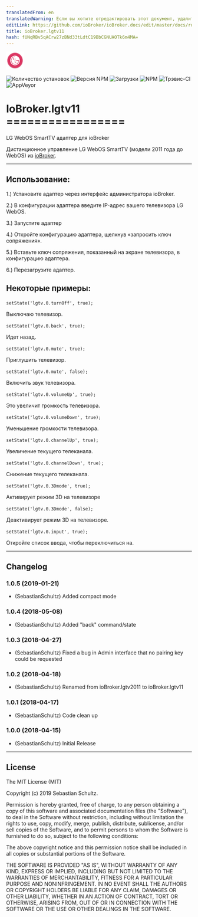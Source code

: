 ```yaml
---
translatedFrom: en
translatedWarning: Если вы хотите отредактировать этот документ, удалите поле «translationFrom», в противном случае этот документ будет снова автоматически переведен
editLink: https://github.com/ioBroker/ioBroker.docs/edit/master/docs/ru/adapterref/iobroker.lgtv11/README.md
title: ioBroker.lgtv11
hash: fUNqRBv5qACrw27zBNd33tLdtC19BbCGNUAOTk6m4MA=
---
```

![логотип](../../../en/adapterref/iobroker.lgtv11/admin/lgtv2011.png)

![Количество установок](http://iobroker.live/badges/lgtv11-stable.svg)
![Версия NPM](http://img.shields.io/npm/v/iobroker.lgtv11.svg)
![Загрузки](https://img.shields.io/npm/dm/iobroker.lgtv11.svg)
![NPM](https://nodei.co/npm/iobroker.lgtv11.png?downloads=true)
![Трэвис-CI](https://travis-ci.org/SebastianSchultz/ioBroker.lgtv11.svg?branch=master)
![AppVeyor](https://ci.appveyor.com/api/projects/status/fwlpfd33mafbivcm/branch/master?svg=true)

# IoBroker.lgtv11 =================
LG WebOS SmartTV адаптер для ioBroker

Дистанционное управление LG WebOS SmartTV (модели 2011 года до WebOS) из [ioBroker](https://www.iobroker.net).

---

## Использование:
1.) Установите адаптер через интерфейс администратора ioBroker.

2.) В конфигурации адаптера введите IP-адрес вашего телевизора LG WebOS.

3.) Запустите адаптер

4.) Откройте конфигурацию адаптера, щелкнув «запросить ключ сопряжения».

5.) Вставьте ключ сопряжения, показанный на экране телевизора, в конфигурацию адаптера.

6.) Перезагрузите адаптер.

## Некоторые примеры:
```setState('lgtv.0.turnOff', true);```

Выключаю телевизор.

```setState('lgtv.0.back', true);```

Идет назад.

```setState('lgtv.0.mute', true);```

Приглушить телевизор.

```setState('lgtv.0.mute', false);```

Включить звук телевизора.

```setState('lgtv.0.volumeUp', true);```

Это увеличит громкость телевизора.

```setState('lgtv.0.volumeDown', true);```

Уменьшение громкости телевизора.

```setState('lgtv.0.channelUp', true);```

Увеличение текущего телеканала.

```setState('lgtv.0.channelDown', true);```

Снижение текущего телеканала.

```setState('lgtv.0.3Dmode', true);```

Активирует режим 3D на телевизоре

```setState('lgtv.0.3Dmode', false);```

Деактивирует режим 3D на телевизоре.

```setState('lgtv.0.input', true);```

Откройте список ввода, чтобы переключиться на.

---

## Changelog

### 1.0.5 (2019-01-21)
* (SebastianSchultz) Added compact mode

### 1.0.4 (2018-05-08)
* (SebastianSchultz) Added "back" command/state

### 1.0.3 (2018-04-27)
* (SebastianSchultz) Fixed a bug in Admin interface that no pairing key could be requested

### 1.0.2 (2018-04-18)
* (SebastianSchultz) Renamed from ioBroker.lgtv2011 to ioBroker.lgtv11

### 1.0.1 (2018-04-17)
* (SebastianSchultz) Code clean up

### 1.0.0 (2018-04-15)
* (SebastianSchultz) Initial Release


---

## License

The MIT License (MIT)

Copyright (c) 2019 Sebastian Schultz.

Permission is hereby granted, free of charge, to any person obtaining a copy
of this software and associated documentation files (the "Software"), to deal
in the Software without restriction, including without limitation the rights
to use, copy, modify, merge, publish, distribute, sublicense, and/or sell
copies of the Software, and to permit persons to whom the Software is
furnished to do so, subject to the following conditions:

The above copyright notice and this permission notice shall be included in
all copies or substantial portions of the Software.

THE SOFTWARE IS PROVIDED "AS IS", WITHOUT WARRANTY OF ANY KIND, EXPRESS OR
IMPLIED, INCLUDING BUT NOT LIMITED TO THE WARRANTIES OF MERCHANTABILITY,
FITNESS FOR A PARTICULAR PURPOSE AND NONINFRINGEMENT. IN NO EVENT SHALL THE
AUTHORS OR COPYRIGHT HOLDERS BE LIABLE FOR ANY CLAIM, DAMAGES OR OTHER
LIABILITY, WHETHER IN AN ACTION OF CONTRACT, TORT OR OTHERWISE, ARISING FROM,
OUT OF OR IN CONNECTION WITH THE SOFTWARE OR THE USE OR OTHER DEALINGS IN
THE SOFTWARE.
